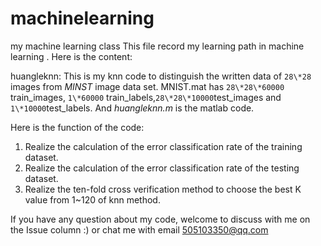 # machinelearning
my machine learning class
This file record my learning path in machine learning .
Here is the content:

huangleknn:
This is my knn code to distinguish the written data of `28\*28` images from *MINST* image data set.
MNIST.mat has `28\*28\*60000` train_images, `1\*60000` train_labels,`28\*28\*10000`test_images and `1\*10000`test_labels.
And *huangleknn.m* is the matlab code.

Here is the function of the code:

1. Realize the calculation of the error classification rate of the training dataset.
2. Realize the calculation of the error classification rate of the testing dataset.
3. Realize the ten-fold cross verification method to choose the best K value from 1~120 of knn method.

If you have any question about my code, welcome to discuss with me on the Issue column  :) or chat me with email 505103350@qq.com
